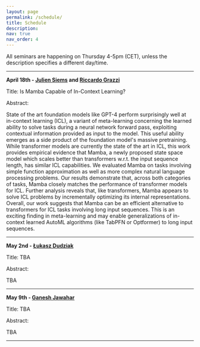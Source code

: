 ```yaml
---
layout: page
permalink: /schedule/
title: Schedule
description: 
nav: true
nav_order: 4
---
```



All seminars are happening on Thursday 4-5pm (CET), unless the description specifies a different day/time.



---------

**April 18th - [Julien Siems](https://scholar.google.de/citations?user=rKgTTh8AAAAJ&hl=de) and [Riccardo Grazzi](https://scholar.google.de/citations?user=9Tlyx1IAAAAJ&hl=de)** 


Title: Is Mamba Capable of In-Context Learning?

Abstract: 

State of the art foundation models like GPT-4 perform surprisingly well at in-context learning (ICL), a variant of meta-learning concerning the learned ability to solve tasks during a neural network forward pass, exploiting contextual information provided as input to the model. This useful ability emerges as a side product of the foundation model's massive pretraining. While transformer models are currently the state of the art in ICL, this work provides empirical evidence that Mamba, a newly proposed state space model which scales better  than transformers w.r.t. the input sequence length, has similar ICL capabilities. We evaluated Mamba on tasks involving simple function approximation as well as more complex natural language processing problems. Our results demonstrate that, across both categories of tasks, Mamba closely matches the performance of transformer models for ICL. Further analysis reveals that, like transformers, Mamba appears to solve ICL problems by incrementally optimizing its internal representations. Overall, our work suggests that Mamba can be an efficient alternative to transformers for ICL tasks involving long input sequences. This is an exciting finding in meta-learning and may enable generalizations of in-context learned AutoML algorithms (like TabPFN or Optformer) to long input sequences.

---------

**May 2nd - [Łukasz Dudziak](https://scholar.google.com/citations?user=R47NvpoAAAAJ&hl=pl)** 

Title: TBA

Abstract: 

TBA

---------

**May 9th - [Ganesh Jawahar](https://ganeshjawahar.github.io/)**

Title: TBA

Abstract: 

TBA

---------




